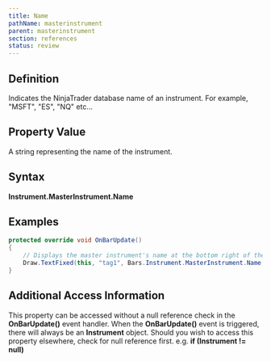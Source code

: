 ```yaml
---
title: Name
pathName: masterinstrument
parent: masterinstrument
section: references
status: review
---
```


## Definition

Indicates the NinjaTrader database name of an instrument. For example, "MSFT", "ES", "NQ" etc...

## Property Value

A string representing the name of the instrument.

## Syntax

**Instrument.MasterInstrument.Name**

## Examples

```csharp
protected override void OnBarUpdate()
{
    // Displays the master instrument's name at the bottom right of the chart**
    Draw.TextFixed(this, "tag1", Bars.Instrument.MasterInstrument.Name, TextPosition.BottomRight);
}
```

## Additional Access Information

This property can be accessed without a null reference check in the **OnBarUpdate()** event handler. When the **OnBarUpdate()** event is triggered, there will always be an **Instrument** object. Should you wish to access this property elsewhere, check for null reference first. e.g. **if (Instrument != null)**
